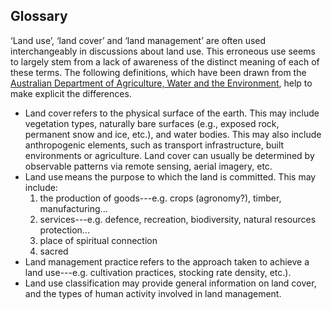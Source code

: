 ## Glossary

<!-- copied and modified from from Cavanagh and Whitehead 2023 -->
‘Land use’, ‘land cover’ and ‘land management’ are often used interchangeably in discussions about land use. This erroneous use seems to largely stem from a lack of awareness of the distinct meaning of each of these terms.  The following definitions, which have been drawn from the [Australian Department of Agriculture, Water and the Environment](https://www.awe.gov.au/abares/aclump/definitions), help to make explicit the differences. 
- Land cover refers to the physical surface of the earth. This may include vegetation types, naturally bare surfaces (e.g., exposed rock, permanent snow and ice, etc.), and water bodies. This may also include anthropogenic elements, such as transport infrastructure, built environments or agriculture. Land cover can usually be determined by observable patterns via remote sensing, aerial imagery, etc. 
- Land use means the purpose to which the land is committed. This may include:
    1. the production of goods---e.g. crops (agronomy?), timber, manufacturing...
    1. services---e.g. defence, recreation, biodiversity, natural resources protection...
    1. place of spiritual connection
    1. sacred
- Land management practice refers to the approach taken to achieve a land use---e.g. cultivation practices, stocking rate density, etc.). 
- Land use classification may provide general information on land cover, and the types of human activity involved in land management.  

<!-- land tenure? -->